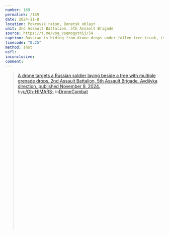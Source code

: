 ```yaml
---
number: 169
permalink: /169
date: 2024-11-8
location: Pokrovsk raion, Donetsk oblast
unit: 2nd Assault Battalion, 5th Assault Brigade
source: https://t.me/vog_vsemogytnij/54
caption: Russian is hiding from drone drops under fallen tree trunk, is seen to shoot himself
timecode: "0:25"
method: shot
nsfl: 
inconclusive: 
comment: 
---
```

<blockquote class="reddit-embed-bq" style="height:500px" data-embed-height="250"><a href="https://www.reddit.com/r/DroneCombat/comments/1gshrp9/a_drone_targets_a_russian_soldier_laying_beside_a/">A drone targets a Russian soldier laying beside a tree with multiple grenade drops. 2nd Assault Battalion, 5th Assault Brigade. Avdiivka direction, published November 8, 2024.</a><br> by<a href="https://www.reddit.com/user/Oh-HIMARS-/">u/Oh-HIMARS-</a> in<a href="https://www.reddit.com/r/DroneCombat/">DroneCombat</a></blockquote><script async="" src="https://embed.reddit.com/widgets.js" charset="UTF-8"></script>